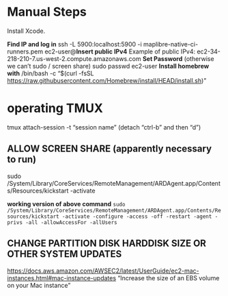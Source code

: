 # Manual Steps

Install Xcode.

**Find IP and log in**
ssh -L 5900:localhost:5900 -i maplibre-native-ci-runners.pem ec2-user@**Insert public IPv4**
Example of public IPv4: ec2-34-218-210-7.us-west-2.compute.amazonaws.com
**Set Password** (otherwise we can’t sudo / screen share)
sudo passwd ec2-user
**Install homebrew with**
/bin/bash -c “$(curl -fsSL https://raw.githubusercontent.com/Homebrew/install/HEAD/install.sh)”

# operating TMUX

tmux attach-session -t “session name”
(detach “ctrl-b” and then “d”)

## **ALLOW SCREEN SHARE**  (apparently necessary to run)

sudo /System/Library/CoreServices/RemoteManagement/ARDAgent.app/Contents/Resources/kickstart -activate

**working version of above command**
`sudo /System/Library/CoreServices/RemoteManagement/ARDAgent.app/Contents/Resources/kickstart -activate -configure -access -off -restart -agent -privs -all -allowAccessFor -allUsers`

## CHANGE PARTITION DISK HARDDISK SIZE OR OTHER SYSTEM UPDATES

https://docs.aws.amazon.com/AWSEC2/latest/UserGuide/ec2-mac-instances.html#mac-instance-updates
“Increase the size of an EBS volume on your Mac instance”
